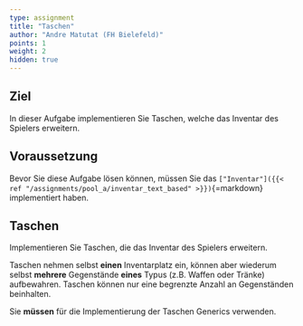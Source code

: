 ```yaml
---
type: assignment
title: "Taschen"
author: "Andre Matutat (FH Bielefeld)"
points: 1
weight: 2
hidden: true
---
```


## Ziel

In dieser Aufgabe implementieren Sie Taschen, welche das Inventar des Spielers erweitern.

## Voraussetzung

Bevor Sie diese Aufgabe lösen können, müssen Sie das `["Inventar"]({{< ref "/assignments/pool_a/inventar_text_based" >}})`{=markdown} implementiert haben.

## Taschen

Implementieren Sie Taschen, die das Inventar des Spielers erweitern.

Taschen nehmen selbst **einen** Inventarplatz ein, können aber wiederum selbst **mehrere** Gegenstände **eines** Typus (z.B. Waffen oder Tränke) aufbewahren. Taschen können nur eine begrenzte Anzahl an Gegenständen beinhalten.

Sie **müssen** für die Implementierung der Taschen Generics verwenden.
